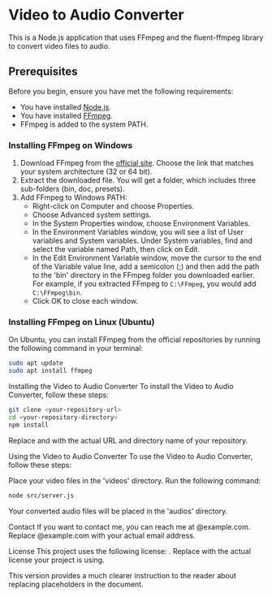 # Video to Audio Converter

This is a Node.js application that uses FFmpeg and the fluent-ffmpeg library to convert video files to audio.

## Prerequisites

Before you begin, ensure you have met the following requirements:

* You have installed [Node.js](https://nodejs.org/en/download/).
* You have installed [FFmpeg](https://ffmpeg.org/download.html).
* FFmpeg is added to the system PATH.

### Installing FFmpeg on Windows

1. Download FFmpeg from the [official site](https://ffmpeg.org/download.html). Choose the link that matches your system architecture (32 or 64 bit).
2. Extract the downloaded file. You will get a folder, which includes three sub-folders (bin, doc, presets).
3. Add FFmpeg to Windows PATH:
    * Right-click on Computer and choose Properties.
    * Choose Advanced system settings.
    * In the System Properties window, choose Environment Variables.
    * In the Environment Variables window, you will see a list of User variables and System variables. Under System variables, find and select the variable named Path, then click on Edit.
    * In the Edit Environment Variable window, move the cursor to the end of the Variable value line, add a semicolon (;) and then add the path to the 'bin' directory in the FFmpeg folder you downloaded earlier. For example, if you extracted FFmpeg to `C:\FFmpeg`, you would add `C:\FFmpeg\bin`.
    * Click OK to close each window.

### Installing FFmpeg on Linux (Ubuntu)

On Ubuntu, you can install FFmpeg from the official repositories by running the following command in your terminal:

```bash
sudo apt update
sudo apt install ffmpeg
```
Installing the Video to Audio Converter
To install the Video to Audio Converter, follow these steps:

```bash
git clone <your-repository-url>
cd <your-repository-directory>
npm install
```

Replace <your-repository-url> and <your-repository-directory> with the actual URL and directory name of your repository.

Using the Video to Audio Converter
To use the Video to Audio Converter, follow these steps:

Place your video files in the 'videos' directory.
Run the following command:

```bash
node src/server.js
```
Your converted audio files will be placed in the 'audios' directory.

Contact
If you want to contact me, you can reach me at <your-email>@example.com. Replace <your-email>@example.com with your actual email address.

License
This project uses the following license: <license>. Replace <license> with the actual license your project is using.

This version provides a much clearer instruction to the reader about replacing placeholders in the document.
